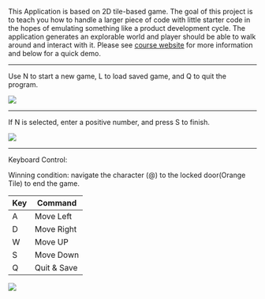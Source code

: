 This Application is based on 2D tile-based game. The goal of this project is to teach you how to handle a larger piece of code with little starter code in the hopes of emulating something like a product development cycle. The application generates an explorable world and player should be able to walk around and interact with it. Please see [course website](https://sp18.datastructur.es/materials/proj/proj2/proj2) for more information and below for a quick demo.

------------------------------------------------------------------------------------------------------------------------

Use N to start a new game, L to load saved game, and Q to quit the program.

![](https://media.giphy.com/media/Lnzq4ntI047o2s0WbD/giphy.gif)

------------------------------------------------------------------------------------------------------------------------

If N is selected, enter a positive number, and press S to finish. 

![](https://media.giphy.com/media/35tVwIe6qVNRNedLEV/giphy.gif)

------------------------------------------------------------------------------------------------------------------------
Keyboard Control:

Winning condition: navigate the character (@) to the locked door(Orange Tile) to end the game.

|Key|Command|
|----| -----|
|A|Move Left|
|D|Move Right|
|W|Move UP|
|S|Move Down|
|Q|Quit & Save|

![](https://media.giphy.com/media/yDYVwga9HGWLmF7iDH/giphy.gif)




